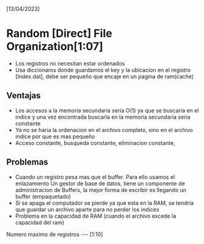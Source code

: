 [13/04/2023]  
# Random [Direct] File Organization[1:07]  
- Los registros no necesitan estar ordenados  
- Usa diccionaros donde guardamos el key y la ubicacion en el registro  [Index.dat], debe ser pequeño que encaje en un pagina de ram(cache)  
## Ventajas  
- Los accesos a la memoria secundaria seria O(1) ya que se buscaria en el indice y una vez encontrada buscarla en la memoria secundaria seria constante  
- Ya no se haria la ordenacion en el archivo completo, sino en el archivo indice por que es mas pequeño  
- Acceso constante, busqueda constante, eliminacion constante, 

## Problemas  
- Cuando un registro pesa mas que el buffer. Para ello usamos el enlazamiento
Un gestor de base de datos, tiene un componente de administracion de Buffers, la mejor forma de escribir es llegando un buffer (empaquetado)  
- Si se apaga el computador se pierde ya que esta en la RAM, se tendria que guardar un archivo aparte para no perder los indices  
- Problema en la capacidad de RAM (cuando el archivo excede la capacidad del ram)  

Numero maximo de registros --- [1:10]  

